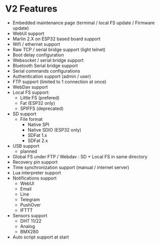 # V2 Features

* Embedded maintenance page (terminal / local FS update / Firmware update)
* WebUI support
* Marlin 2.X on ESP32 based board support
* Wifi / ethernet support
* Raw TCP / serial bridge support (light telnet)
* Boot delay configuration
* Websocket / serial bridge support
* Bluetooth Serial bridge support
* Serial commands configurations
* Authentication support (admin / user)
* FTP support (limited to 1 connection at once)
* WebDav support
* Local FS support:
    * Little FS (prefered)
    * Fat (ESP32 only)
    * SPIFFS (deprecated)
* SD support
    * File format
      * Native SPI
      * Native SDIO (ESP32 only)
      * SDFat 1.x
      * SDFat 2.x
* USB support
    * planned
* Global FS under FTP / Webdav : SD + Local FS in same directory
* Recovery pin support
* Time synchronization support (manual / internet server)
* Lua interpreter support
* Notifications support
    * WebUI
    * Email
    * Line
    * Telegram
    * PushOver
    * IFTTT
* Sensors support
    * DHT 11/22
    * Analog
    * BMX280
* Auto script support at start



